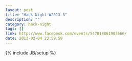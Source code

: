 ```yaml
---
layout: post
title: "Hack Night W2013-3"
description: ""
category: hack-night
tags: []
link: http://www.facebook.com/events/547818861903566/
date: 2013-02-04 23:59:59
---
```

{% include JB/setup %}
